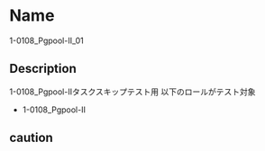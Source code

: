 Name
====
1-0108_Pgpool-II_01

## Description

1-0108_Pgpool-IIタスクスキップテスト用
以下のロールがテスト対象

- 1-0108_Pgpool-II

## caution
